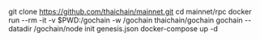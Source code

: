 git clone https://github.com/thaichain/mainnet.git
cd mainnet/rpc
docker run --rm -it -v $PWD:/gochain -w /gochain thaichain/gochain gochain --datadir /gochain/node init genesis.json
docker-compose up -d

